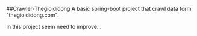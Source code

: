 ##Crawler-Thegioididong
A basic spring-boot project that crawl data form "thegioididong.com". 

In this project seem need to improve...
